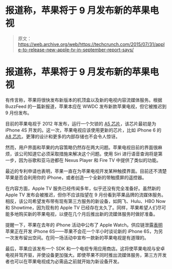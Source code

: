 # 报道称，苹果将于 9 月发布新的苹果电视

> 原文：<https://web.archive.org/web/https://techcrunch.com/2015/07/31/apple-to-release-new-apple-tv-in-september-report-says/>

# 报道称，苹果将于 9 月发布新的苹果电视

有传言称，苹果将很快发布新版本的机顶盒以及新的电视内容流媒体服务。根据 BuzzFeed 的一篇新报道，苹果本应在 WWDC 发布新款苹果电视，但它被推迟到 9 月份发布。

目前的苹果电视于 2012 年发布，运行一个欠锁的 [A5 芯片](https://web.archive.org/web/20221207192758/https://en.wikipedia.org/wiki/Apple_A5)，该芯片最初是为 iPhone 4S 开发的。这一次，苹果电视应该使用更新的芯片，比如 iPhone 6 的 [A8 芯片](https://web.archive.org/web/20221207192758/https://en.wikipedia.org/wiki/Apple_A8)。更薄的设计和更多的内部存储也不会令人惊讶。

然而，用户界面和苹果的内容策略仍然存在两大问题。苹果电视目前的界面很麻烦，该公司知道它必须采取措施来解决这个问题。使用 Siri 进行语音查询将是第一步，因为谷歌和亚马逊都在 Nexus Player 和 Fire TV 中提供了类似的功能。

最近的专利申请也表明，苹果一直在为苹果电视开发某种触摸界面。目前还不清楚苹果是否会利用你的 iPhone，或者创造一个全新的带触摸屏的遥控器。

在内容方面，Apple TV 服务已经传闻多年，似乎还没有完全准备好。虽然新的 Apple TV 发布会被推迟，但你不应该指望在 9 月份看到苹果品牌的流媒体服务。相反，该公司希望发布带有现有第三方服务的新设备，如网飞、Hulu、HBO Now 和 Showtime，因为现有的 Apple TV 已经存在太久了。同样，苹果希望人们尽可能多地购买新的苹果电视，以便在几个月后推出新的流媒体服务时做好准备。

提醒一下，苹果在去年的 iPhone 活动中公布了 Apple Watch。供应链泄露[表明](https://web.archive.org/web/20221207192758/http://9to5mac.com/2015/06/30/revealed-iphone-6s-will-look-nearly-identical-outside-but-numerous-changes-inside-gallery/)苹果正在开发 iPhone 6S——苹果不会花一个半小时谈论新的 iPhone 6S，为另一次发布留出空间。在同一场活动中宣布一款新的苹果电视是有道理的。

最后，苹果应该发布一个 SDK 和一个电视专用应用商店。这将使苹果电视与安卓电视并驾齐驱，并使设备更加强大。即使苹果不同时推出流媒体服务，第三方开发者也可以在苹果电视成为必需品之前就开始为新设备开发。
